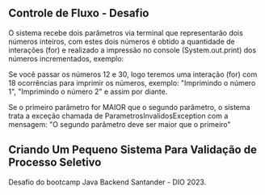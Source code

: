 ## Controle de Fluxo - Desafio

O sistema recebe dois parâmetros via terminal que representarão dois números inteiros, com estes dois números é obtido a quantidade de interações (for) e realizado a impressão no console (System.out.print) dos números incrementados, exemplo:

Se você passar os números 12 e 30, logo teremos uma interação (for) com 18 ocorrências para imprimir os números, exemplo: "Imprimindo o número 1", "Imprimindo o número 2" e assim por diante.

Se o primeiro parâmetro for MAIOR que o segundo parâmetro, o sistema trata a  exceção chamada de ParametrosInvalidosException com a mensagem: "O segundo parâmetro deve ser maior que o primeiro"

## Criando Um Pequeno Sistema Para Validação de Processo Seletivo
Desafio do bootcamp Java Backend Santander - DIO 2023.

